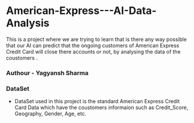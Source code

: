 # American-Express---AI-Data-Analysis
This is a project where we are trying to learn that is there any way possible that our AI 
can predict that the ongoing customers of American Express Credit Card will close there accounts or not, 
by analysing the data of the coustomers .

### Authour - Yagyansh Sharma

### DataSet
- DataSet used in this project is the standard American Express Credit Card Data which have the coustomers informaion such as Credit_Score, Geography, Gender, Age, etc.

